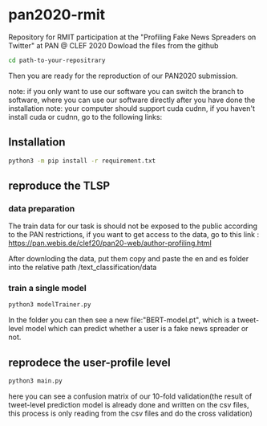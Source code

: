 # pan2020-rmit
Repository for RMIT participation at the "Profiling Fake News Spreaders on Twitter" at PAN @ CLEF 2020
Dowload the files from the github

```bash
cd path-to-your-repositrary
```
Then you are ready for the reproduction of our PAN2020 submission.

note: if you only want to use our software you can switch the branch to software, where you can use our software directly after you have done the installation
note: your computer should support cuda cudnn, if you haven't install cuda or cudnn, go to the following links:

## Installation


```bash
python3 -m pip install -r requirement.txt
```

## reproduce the TLSP
### data preparation
The train data for our task is should not be exposed to the public according to the PAN restrictions, if you want to get access to the data, go to this link : https://pan.webis.de/clef20/pan20-web/author-profiling.html

After downloding the data, put them copy and paste the en and es folder into the relative path /text_classification/data

### train a single model

```bash
python3 modelTrainer.py
```
In the folder you can then see a new file:"BERT-model.pt", which is a tweet-level model which can predict whether a user is a fake news spreader or not.


## reprodece the user-profile level 

```bash
python3 main.py
```

here you can see a confusion matrix of our 10-fold validation(the result of tweet-level prediction model is already 
done and written on the csv files, this process is only reading from the csv files and do the cross validation)
